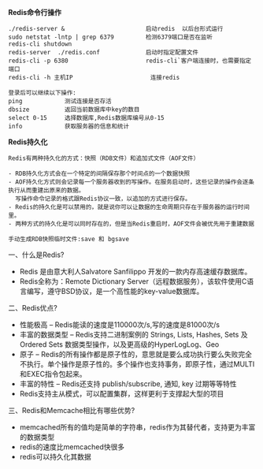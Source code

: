 **Redis命令行操作**

```shell
./redis-server &                       启动redis  以后台形式运行
sudo netstat -lntp | grep 6379		   检测6379端口是否在监听
redis-cli shutdown
redis-server  ./redis.conf			   启动时指定配置文件
redis-cli -p 6380					   redis-cli`客户端连接时，也需要指定端口
redis-cli -h 主机IP					   连接redis

登录后可以继续以下操作:
ping			测试连接是否存活
dbsize			返回当前数据库中key的数目
select 0-15		选择数据库,Redis数据库编号从0-15
info			获取服务器的信息和统计
```

**Redis持久化**

	Redis有两种持久化的方式：快照（RDB文件）和追加式文件（AOF文件）
		
	- RDB持久化方式会在一个特定的间隔保存那个时间点的一个数据快照
	- AOF持久化方式则会记录每一个服务器收到的写操作。在服务启动时，这些记录的操作会逐条执行从而重建出原来的数据。
	  写操作命令记录的格式跟Redis协议一致，以追加的方式进行保存。
	- Redis的持久化是可以禁用的，就是说你可以让数据的生命周期只存在于服务器的运行时间里。
	- 两种方式的持久化是可以同时存在的，但是当Redis重启时，AOF文件会被优先用于重建数据
	
	手动生成RDB快照临时文件:save 和 bgsave

一、什么是Redis?

- Redis 是由意大利人Salvatore Sanfilippo 开发的一款内存高速缓存数据库。
- Redis全称为：Remote Dictionary Server（远程数据服务），该软件使用C语言编写，遵守BSD协议，是一个高性能的key-value数据库。

二、Redis优点?

- 性能极高 – Redis能读的速度是110000次/s,写的速度是81000次/s 
- 丰富的数据类型 – Redis支持二进制案例的 Strings, Lists, Hashes, Sets 及 Ordered Sets 数据类型操作，以及更高级的HyperLogLog、Geo
- 原子 – Redis的所有操作都是原子性的，意思就是要么成功执行要么失败完全不执行。单个操作是原子性的。多个操作也支持事务，即原子性，通过MULTI和EXEC指令包起来。
- 丰富的特性 – Redis还支持 publish/subscribe, 通知, key 过期等等特性
- Redis支持主从模式，可以配置集群，这样更利于支撑起大型的项目

三、Redis和Memcache相比有哪些优势?

- memcached所有的值均是简单的字符串，redis作为其替代者，支持更为丰富的数据类型
- redis的速度比memcached快很多
- redis可以持久化其数据

